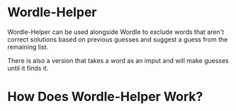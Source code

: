 # Wordle-Helper

Wordle-Helper can be used alongside Wordle to exclude words that aren't correct solutions based on previous guesses and suggest a guess from the remaining list.

There is also a version that takes a word as an imput and will make guesses until it finds it.

# How Does Wordle-Helper Work?


